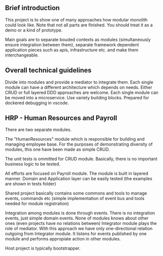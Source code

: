## Brief introduction

This project is to show one of many approaches how modular monolith could look like. Note that not all parts are finished. You should treat it as a demo or a kind of prototype.

Main goals are to separate bouded contexts as modules (simultaneously ensure integration between them), separate framework dependent application pieces such as apis, infrastructure etc. and make them interchangeable.

## Overall technical guidelines

Divide into modules and provide a mediator to integrate them.
Each single module can have a different architecture which depends on needs. Either CRUD or full layered DDD approaches are welcome.
Each single module can be moved into a microservice.
Use variety building blocks.
Prepared for dockered debugging in vscode.

## HRP - Human Resources and Payroll

There are two separate modules.

The "HumanResources" module which is responsible for building and managing employee base. For the purposes of demonstrating diversity of modules, this one have been made as simple CRUD.

The unit tests is ommitted for CRUD module. Basically, there is no important business logic to be tested.

All efforts are focused on Payroll module. The module is built in layered manner. Domain and Application layer can be easily tested (the examples are shown in tests folder)

Shared project basically contains some commons and tools to manage events, commands etc (simple implementation of event bus and tools needed for module registration)

Integration among modules is done through events. There is no integration events, just simple domain events. None of modules knows about other ones (even projects have no relations between)
Integrator module plays the role of mediator. With this approach we have only one-directional relation outgoing from Integrator module. It listens for events published by one module and performs appropiate action in other modules.

Host project is typically bootstrapper.
